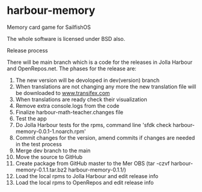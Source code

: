 # harbour-memory
Memory card game for SailfishOS

The whole software is licensed under BSD also.

Release process

There will be main branch which is a code for the releases in Jolla Harbour and OpenRepos.net. The phases for the release are:

1. The new version will be devoloped in dev(version) branch
2. When translations are not changing any more the new translation file will be downloaded to www.transifex.com
3. When translations are ready check their visualization
4. Remove extra console.logs from the code
5. Finalize harbour-math-teacher.changes file
6. Test the app
7. Do Jolla Harbour tests for the rpms, command line 'sfdk check harbour-memory-0.0.1-1.noarch.rpm'
8. Commit changes for the version, amend commits if changes are needed in the test process
9. Merge dev branch to the main
10. Move the source to GitHub
11. Create package from GitHub master to the Mer OBS (tar -czvf harbour-memory-0.1.1.tar.bz2 harbour-memory-0.1.1/)
12. Load the local rpms to Jolla Harbour and edit release info
13. Load the local rpms to OpenRepos and edit release info

